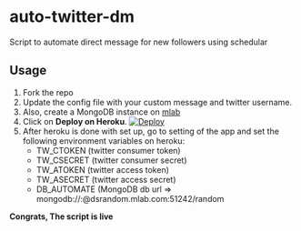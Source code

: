 # auto-twitter-dm

Script to automate direct message for new followers using schedular

## Usage
1. Fork the repo
2. Update the config file with your custom message and twitter username.
3. Also, create a MongoDB instance on [mlab](https://mlab.com)
4. Click on **Deploy on Heroku**.
[![Deploy](https://www.herokucdn.com/deploy/button.svg)](https://heroku.com/deploy)
5. After heroku is done with set up, go to setting of the app and set the following environment variables on heroku:
	+ TW_CTOKEN (twitter consumer token)
	+ TW_CSECRET (twitter consumer secret)
	+ TW_ATOKEN (twitter access token)
	+ TW_ASECRET (twitter access secret)
	+ DB_AUTOMATE (MongoDB db url => mongodb://<dbuser>:<dbpassword>@dsrandom.mlab.com:51242/random

**Congrats, The script is live**



